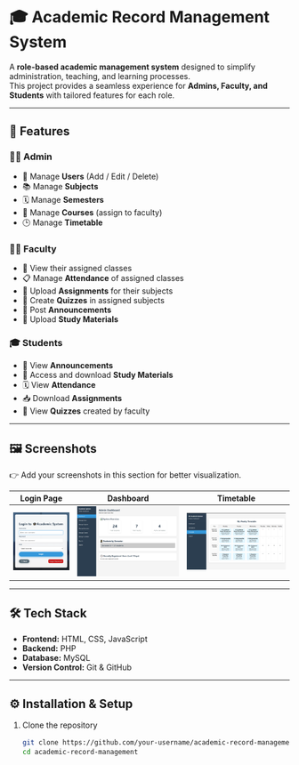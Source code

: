 # 🎓 Academic Record Management System  

A **role-based academic management system** designed to simplify administration, teaching, and learning processes.  
This project provides a seamless experience for **Admins, Faculty, and Students** with tailored features for each role.  

---

## 🚀 Features  

### 👨‍💼 Admin  
- 🔑 Manage **Users** (Add / Edit / Delete)  
- 📚 Manage **Subjects**  
- 🗓️ Manage **Semesters**  
- 📖 Manage **Courses** (assign to faculty)  
- 🕒 Manage **Timetable**  

### 👨‍🏫 Faculty  
- 👀 View their assigned classes  
- 📋 Manage **Attendance** of assigned classes  
- 📂 Upload **Assignments** for their subjects  
- 📝 Create **Quizzes** in assigned subjects  
- 📢 Post **Announcements**  
- 📑 Upload **Study Materials**  

### 🎓 Students  
- 📢 View **Announcements**  
- 📑 Access and download **Study Materials**  
- 🗓️ View **Attendance**  
- 📥 Download **Assignments**  
- 📝 View **Quizzes** created by faculty  

---

## 🖼️ Screenshots  

👉 Add your screenshots in this section for better visualization.  

| Login Page | Dashboard | Timetable |  
|------------|-----------|-----------|  
| ![Login](screenshots/login.png) | ![Dashboard](screenshots/dashboard.png) | ![Timetable](screenshots/timetable.png) |  

---

## 🛠️ Tech Stack  

- **Frontend:** HTML, CSS, JavaScript  
- **Backend:** PHP  
- **Database:** MySQL  
- **Version Control:** Git & GitHub  

---

## ⚙️ Installation & Setup  

1. Clone the repository  
   ```bash
   git clone https://github.com/your-username/academic-record-management.git
   cd academic-record-management
